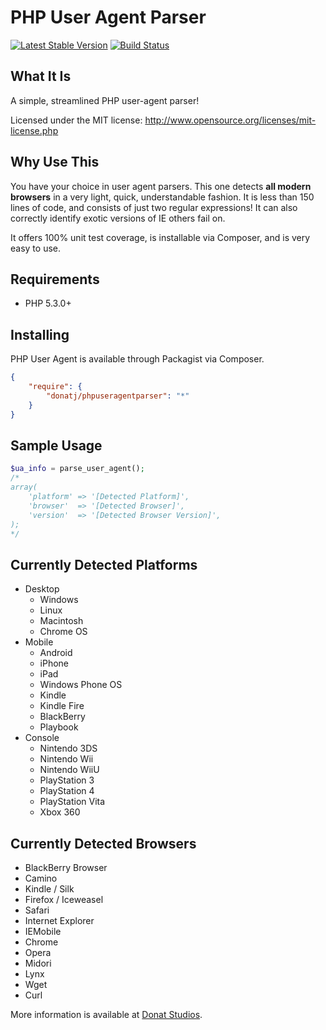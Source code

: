 # PHP User Agent Parser

[![Latest Stable Version](https://poser.pugx.org/donatj/phpuseragentparser/v/stable.png)](https://packagist.org/packages/donatj/phpuseragentparser)
[![Build Status](https://travis-ci.org/donatj/PhpUserAgent.png?branch=master)](https://travis-ci.org/donatj/PhpUserAgent)

## What It Is

A simple, streamlined PHP user-agent parser!

Licensed under the MIT license: http://www.opensource.org/licenses/mit-license.php

## Why Use This

You have your choice in user agent parsers. This one detects **all modern browsers** in a very light, quick, understandable fashion. 
It is less than 150 lines of code, and consists of just two regular expressions!
It can also correctly identify exotic versions of IE others fail on.

It offers 100% unit test coverage, is installable via Composer, and is very easy to use.

## Requirements

  - PHP 5.3.0+

## Installing

PHP User Agent is available through Packagist via Composer.

```json
{
	"require": {
		"donatj/phpuseragentparser": "*"
	}
}
```

## Sample Usage

```php
$ua_info = parse_user_agent();
/*
array(
	'platform' => '[Detected Platform]',
	'browser'  => '[Detected Browser]',
	'version'  => '[Detected Browser Version]',
);
*/
```

## Currently Detected Platforms

- Desktop
	- Windows
	- Linux
	- Macintosh
	- Chrome OS
- Mobile
	- Android
	- iPhone
	- iPad
	- Windows Phone OS
	- Kindle
	- Kindle Fire
	- BlackBerry
	- Playbook
- Console
	- Nintendo 3DS
	- Nintendo Wii
	- Nintendo WiiU
	- PlayStation 3
	- PlayStation 4
	- PlayStation Vita
	- Xbox 360

## Currently Detected Browsers

- BlackBerry Browser
- Camino
- Kindle / Silk
- Firefox / Iceweasel
- Safari
- Internet Explorer
- IEMobile
- Chrome
- Opera
- Midori
- Lynx
- Wget
- Curl



More information is available at [Donat Studios](http://donatstudios.com/PHP-Parser-HTTP_USER_AGENT).
